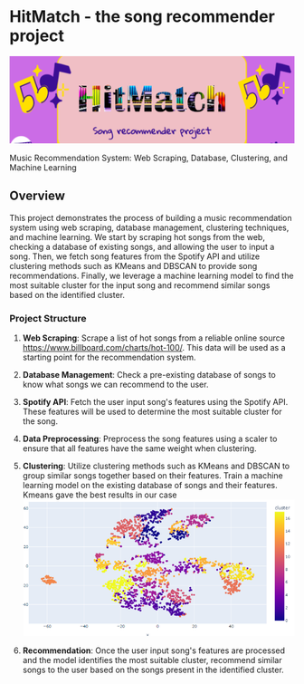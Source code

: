# HitMatch - the song recommender project

![logo](https://raw.githubusercontent.com/ralphmartynward/ironhack_06_song-recommender/master/hitmatch.png)

Music Recommendation System: Web Scraping, Database, Clustering, and Machine Learning

## Overview

This project demonstrates the process of building a music recommendation system using web scraping, database management, clustering techniques, and machine learning. We start by scraping hot songs from the web, checking a database of existing songs, and allowing the user to input a song. Then, we fetch song features from the Spotify API and utilize clustering methods such as KMeans and DBSCAN to provide song recommendations. Finally, we leverage a machine learning model to find the most suitable cluster for the input song and recommend similar songs based on the identified cluster.

### Project Structure

1. **Web Scraping**: Scrape a list of hot songs from a reliable online source https://www.billboard.com/charts/hot-100/. This data will be used as a starting point for the recommendation system.

2. **Database Management**: Check a pre-existing database of songs to know what songs we can recommend to the user.

3. **Spotify API**: Fetch the user input song's features using the Spotify API. These features will be used to determine the most suitable cluster for the song.

4. **Data Preprocessing**: Preprocess the song features using a scaler to ensure that all features have the same weight when clustering.

5. **Clustering**: Utilize clustering methods such as KMeans and DBSCAN to group similar songs together based on their features. Train a machine learning model on the existing database of songs and their features.
Kmeans gave the best results in our case
![cluster](https://raw.githubusercontent.com/ralphmartynward/ironhack_06_song-recommender/master/clusters.png)

6. **Recommendation**: Once the user input song's features are processed and the model identifies the most suitable cluster, recommend similar songs to the user based on the songs present in the identified cluster.
